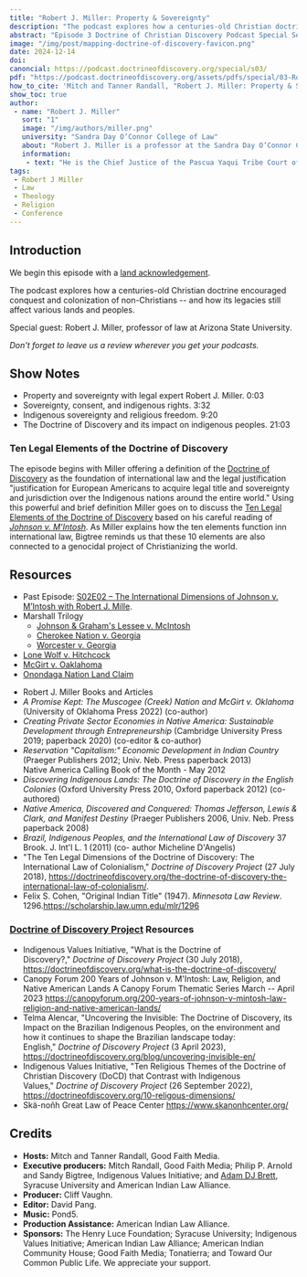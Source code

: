 ```yaml
---
title: "Robert J. Miller: Property & Sovereignty" 
description: "The podcast explores how a centuries-old Christian doctrine encouraged conquest and colonization of non-Christians -- and how its legacies still affect various lands and peoples. Special guest: Robert J. Miller, professor of law at Arizona State University."
abstract: "Episode 3 Doctrine of Christian Discovery Podcast Special Season - The podcast explores how a centuries-old Christian doctrine encouraged conquest and colonization of non-Christians -- and how its legacies still affect.The podcast explores how a centuries-old Christian doctrine encouraged conquest and colonization of non-Christians -- and how its legacies still affect various lands and peoples. Special guest: Robert J. Miller, professor of law at Arizona State University. "
image: "/img/post/mapping-doctrine-of-discovery-favicon.png"
date: 2024-12-14
doi: 
canoncial: https://podcast.doctrineofdiscovery.org/special/s03/
pdf: "https://podcast.doctrineofdiscovery.org/assets/pdfs/special/03-Robert-J-Miller-Property-Sovereignty.pdf"
how_to_cite: 'Mitch and Tanner Randall, "Robert J. Miller: Property & Sovereignty," _Doctrine of Christian Discovery_ (Podcast), February 20, 2024.'
show_toc: true
author: 
 - name: "Robert J. Miller"
   sort: "1"
   image: "/img/authors/miller.png"
   university: "Sandra Day O’Connor College of Law"
   about: "Robert J. Miller is a professor at the Sandra Day O’Connor College of Law where he is also the Willard H. Pedrick Distinguished Research Scholar and the Director of the Rosette LLP American Indian Economic Development Program."
   information: 
    - text: "He is the Chief Justice of the Pascua Yaqui Tribe Court of Appeals, a citizen of the Eastern Shawnee Tribe, and was elected a member of the American Philosophical Society in 2014."
tags: 
 - Robert J Miller
 - Law
 - Theology
 - Religion
 - Conference
---
```

  
## Introduction

We begin this episode with a [land acknowledgement](https://podcast.doctrineofdiscovery.org/land/).

The podcast explores how a centuries-old Christian doctrine encouraged conquest and colonization of non-Christians -- and how its legacies still affect various lands and peoples.

Special guest: Robert J. Miller, professor of law at Arizona State University.

*Don't forget to leave us a review wherever you get your podcasts.*


## Show Notes
- Property and sovereignty with legal expert Robert J. Miller. 0:03
- Sovereignty, consent, and indigenous rights. 3:32
- Indigenous sovereignty and religious freedom. 9:20
- The Doctrine of Discovery and its impact on indigenous peoples. 21:03

### Ten Legal Elements of the Doctrine of Discovery

The episode begins with Miller offering a definition of the [Doctrine of Discovery](https://doctrineofdiscovery.org/what-is-the-doctrine-of-discovery/) as the foundation of international law and the legal justification "justification for European Americans to acquire legal title and sovereignty and jurisdiction over the Indigenous nations around the entire world." Using this powerful and brief definition Miller goes on to discuss the [Ten Legal Elements of the Doctrine of Discovery](https://doctrineofdiscovery.org/the-doctrine-of-discovery-the-international-law-of-colonialism/) based on his careful reading of [*Johnson v. M'Intosh*](https://canopyforum.org/200-years-of-johnson-v-mintosh-law-religion-and-native-american-lands/). As Miller explains how the ten elements function inn international law, Bigtree reminds us that these 10 elements are also connected to a genocidal project of Christianizing the world.

## Resources
* Past Episode: [S02E02 – The International Dimensions of Johnson v. M’Intosh with Robert J. Mille](https://podcast.doctrineofdiscovery.org/season2/episode-02/).
* Marshall Trilogy
  * [Johnson & Graham's Lessee v. McIntosh](https://www.oyez.org/cases/1789-1850/21us543)
  * [Cherokee Nation v. Georgia](https://supreme.justia.com/cases/federal/us/30/1/)
  * [Worcester v. Georgia](https://www.oyez.org/cases/1789-1850/31us515)
* [Lone Wolf v. Hitchcock](https://supreme.justia.com/cases/federal/us/187/553/)
* [McGirt v. Oaklahoma](https://www.supremecourt.gov/opinions/19pdf/18-9526_9okb.pdf)
* [Onondaga Nation Land Claim](https://www.onondaganation.org/land-rights/)
- Robert J. Miller Books and Articles
 - *A Promise Kept: The Muscogee (Creek) Nation and McGirt v. Oklahoma* (University of Oklahoma Press 2022) (co-author)
 - *Creating Private Sector Economies in Native America: Sustainable Development through Entrepreneurship* (Cambridge University Press 2019; paperback 2020) (co-editor & co-author)
 - *Reservation "Capitalism:" Economic Development in Indian Country* (Praeger Publishers 2012; Univ. Neb. Press paperback 2013)\
Native America Calling Book of the Month - May 2012
 - *Discovering Indigenous Lands: The Doctrine of Discovery in the English Colonies* (Oxford University Press 2010, Oxford paperback 2012) (co-authored)
 - *Native America, Discovered and Conquered: Thomas Jefferson, Lewis & Clark, and Manifest Destiny* (Praeger Publishers 2006, Univ. Neb. Press paperback 2008)
 - *Brazil, Indigenous Peoples, and the International Law of Discovery* 37 Brook. J. Int'l L. 1 (2011) (co- author Micheline D'Angelis)
 - "The Ten Legal Dimensions of the Doctrine of Discovery: The International Law of Colonialism," *Doctrine of Discovery Project* (27 July 2018), <https://doctrineofdiscovery.org/the-doctrine-of-discovery-the-international-law-of-colonialism/>.
- Felix S. Cohen, "Original Indian Title" (1947). *Minnesota Law Review*. 1296.<https://scholarship.law.umn.edu/mlr/1296>

### [Doctrine of Discovery Project](https://doctrineofdiscovery.org/) Resources
 - Indigenous Values Initiative, "What is the Doctrine of Discovery?," *Doctrine of Discovery Project* (30 July 2018), <https://doctrineofdiscovery.org/what-is-the-doctrine-of-discovery/>
 - Canopy Forum 200 Years of Johnson v. M'Intosh: Law, Religion, and Native American Lands A Canopy Forum Thematic Series March -- April 2023 <https://canopyforum.org/200-years-of-johnson-v-mintosh-law-religion-and-native-american-lands/>
 - Telma Alencar, "Uncovering the Invisible: The Doctrine of Discovery, its Impact on the Brazilian Indigenous Peoples, on the environment and how it continues to shape the Brazilian landscape today: English," *Doctrine of Discovery Project* (3 April 2023), <https://doctrineofdiscovery.org/blog/uncovering-invisible-en/>
 - Indigenous Values Initiative, "Ten Religious Themes of the Doctrine of Christian Discovery (DoCD) that Contrast with Indigenous Values," *Doctrine of Discovery Project* (26 September 2022), <https://doctrineofdiscovery.org/10-religous-dimensions/>
- Skä-noñh Great Law of Peace Center <https://www.skanonhcenter.org/>


## Credits

- **Hosts:** Mitch and Tanner Randall, Good Faith Media.
- **Executive producers:** Mitch Randall, Good Faith Media; Philip P. Arnold and Sandy Bigtree, Indigenous Values Initiative; and [Adam DJ Brett](https://adamdjbrett.com), Syracuse University and American Indian Law Alliance.
- **Producer:** Cliff Vaughn.
- **Editor:** David Pang.
- **Music:** Pond5.
- **Production Assistance:** American Indian Law Alliance.
- **Sponsors:** The Henry Luce Foundation; Syracuse
University; Indigenous Values Initiative; American Indian Law Alliance; American Indian Community House; Good Faith Media; Tonatierra; and
Toward Our Common Public Life. We appreciate your support.


